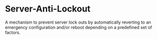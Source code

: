 # Server-Anti-Lockout
A mechanism to prevent server lock outs by automatically reverting to an emergency configuration and/or reboot depending on a predefined set of factors.

